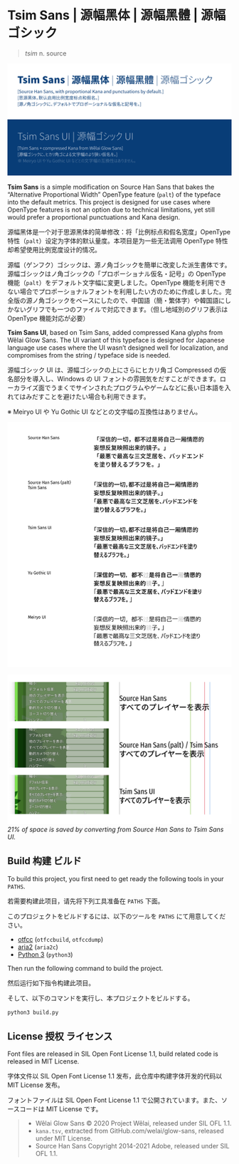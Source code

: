 # Tsim Sans | 源幅黑体 | 源幅黑體 | 源幅ゴシック

> *tsim* n. source

![Tsim Sans banner](images/banner.png)

**Tsim Sans** is a simple modification on Source Han Sans that bakes the “Alternative Proportional Width” OpenType feature (`palt`) of the typeface into the default metrics. This project is designed for use cases where OpenType features is not an option due to technical limitations, yet still would prefer a proportional punctuations and Kana design.

源幅黑体是一个对于思源黑体的简单修改：将「比例标点和假名宽度」OpenType 特性（`palt`）设定为字体的默认量度。本项目是为一些无法调用 OpenType 特性却希望使用比例宽度设计的情况。

源幅（ゲンフク）ゴシックは、源ノ角ゴシックを簡単に改変した派生書体です。源幅ゴシックはノ角ゴシックの「プロポーショナル仮名・記号」の OpenType 機能（`palt`）をデフォルト文字幅に変更しました。OpenType 機能を利用できない場合でプロポーショナルフォントを利用したい方のために作成しました。完全版の源ノ角ゴシックをベースにしたので、中国語（簡・繁体字）や韓国語にしかないグリフでも一つのファイルで対応できます。（但し地域別のグリフ表示は OpenType 機能対応が必要）

**Tsim Sans UI**, based on Tsim Sans, added compressed Kana glyphs from Wêlai Glow Sans. The UI variant of this typeface is designed for Japanese language use cases where the UI wasn’t designed well for localization, and compromises from the string / typeface side is needed.

源幅ゴシック UI は、源幅ゴシックの上にさらにヒカリ角ゴ Compressed の仮名部分を導入し、Windows の UI フォントの雰囲気をだすことができます。ローカライズ面でうまくでサインされたプログラムやゲームなどに長い日本語を入れてはみだすことを避けたい場合も利用できます。

※ Meiryo UI や Yu Gothic UI などとの文字幅の互換性はありません。

![Comparing Tsim Sans with other typefaces](images/compare.png)

![Demo of Tsim Sans in use](images/in_use.png)
*21% of space is saved by converting from Source Han Sans to Tsim Sans UI.*

## Build 构建 ビルド
To build this project, you first need to get ready the following tools in your `PATHS`.

若需要构建此项目，请先将下列工具准备在 `PATHS` 下面。

このプロジェクトをビルドするには、以下のツールを `PATHS` にて用意してください。

* [otfcc](https://github.com/caryll/otfcc) (`otfccbuild`, `otfccdump`)
* [aria2](https://aria2.github.io/) (`aria2c`)
* [Python 3](https://www.python.org/) (`python3`)

Then run the following command to build the project.

然后运行如下指令构建此项目。

そして、以下のコマンドを実行し、本プロジェクトをビルドする。

```bash
python3 build.py
```

## License 授权 ライセンス

Font files are released in SIL Open Font License 1.1, build related code is released in MIT License.

字体文件以 SIL Open Font License 1.1 发布，此仓库中构建字体开发的代码以 MIT License 发布。

フォントファイルは SIL Open Font License 1.1 で公開されています。また、ソースコードは MIT License です。

> * Wêlai Glow Sans © 2020 Project Wêlai, released under SIL OFL 1.1.
> * `kana.tsv`, extracted from GitHub.com/welai/glow-sans, released under MIT License.
> * Source Han Sans Copyright 2014-2021 Adobe, released under SIL OFL 1.1.
